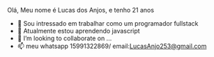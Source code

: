 Olá, Meu nome é Lucas dos Anjos, e tenho 21 anos
- 👀 Sou intressado em trabalhar como um programador fullstack
- 🌱 Atualmente estou aprendendo javascript
- 💞️ I’m looking to collaborate on ...
- 📫 meu whatsapp 15991322869/ email:LucasAnjo253@gmail.com

<!---
LucasAnjo/LucasAnjo is a ✨ special ✨ repository because its `README.md` (this file) appears on your GitHub profile.
You can click the Preview link to take a look at your changes.
--->
